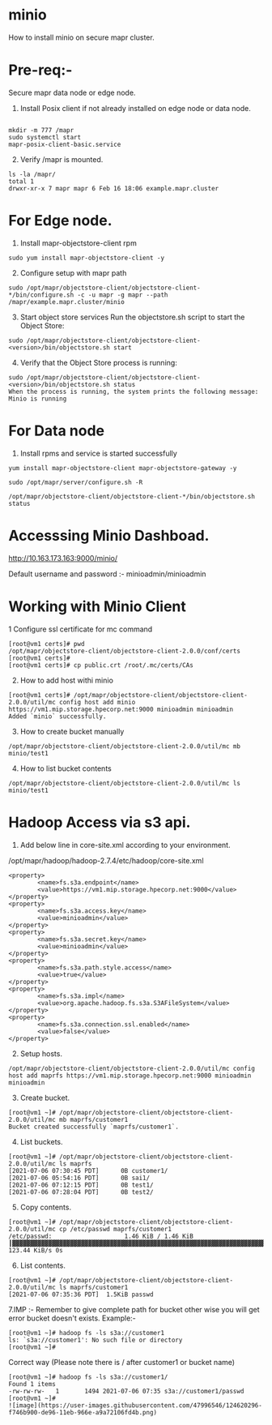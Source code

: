 # minio

How to  install minio on secure  mapr cluster.

# Pre-req:-
Secure mapr data node or edge node.


1.  Install Posix client if not already installed on edge node or data node.

``` sudo yum install mapr-posix-client-basic

mkdir -m 777 /mapr
sudo systemctl start
mapr-posix-client-basic.service
```

2. Verify /mapr is mounted.


``` 
ls -la /mapr/
total 1
drwxr-xr-x 7 mapr mapr 6 Feb 16 18:06 example.mapr.cluster
```


# For Edge node.

1. Install  mapr-objectstore-client rpm 

``` 
sudo yum install mapr-objectstore-client -y
```
2.  Configure setup with mapr path

``` 
sudo /opt/mapr/objectstore-client/objectstore-client-*/bin/configure.sh -c -u mapr -g mapr --path /mapr/example.mapr.cluster/minio
```
3. Start object store services
Run the objectstore.sh script to start the Object Store:

``` 
sudo /opt/mapr/objectstore-client/objectstore-client-<version>/bin/objectstore.sh start
``` 
4. Verify that the Object Store process is running:
``` 
sudo /opt/mapr/objectstore-client/objectstore-client-<version>/bin/objectstore.sh status
When the process is running, the system prints the following message:
Minio is running
```

# For Data node


1. Install rpms and service is started successfully

```
yum install mapr-objectstore-client mapr-objectstore-gateway -y

sudo /opt/mapr/server/configure.sh -R

/opt/mapr/objectstore-client/objectstore-client-*/bin/objectstore.sh status

```

# Accesssing Minio Dashboad.

http://10.163.173.163:9000/minio/

Default username and password :- minioadmin/minioadmin


# Working with Minio Client

1 Configure ssl certificate for mc command

```
[root@vm1 certs]# pwd
/opt/mapr/objectstore-client/objectstore-client-2.0.0/conf/certs
[root@vm1 certs]#
[root@vm1 certs]# cp public.crt /root/.mc/certs/CAs
```

2. How to add host withi minio

``` 
[root@vm1 certs]# /opt/mapr/objectstore-client/objectstore-client-2.0.0/util/mc config host add minio https://vm1.mip.storage.hpecorp.net:9000 minioadmin minioadmin
Added `minio` successfully.
```
3. How to create bucket manually

``` 
/opt/mapr/objectstore-client/objectstore-client-2.0.0/util/mc mb minio/test1
```
4. How to list bucket contents 

``` 
/opt/mapr/objectstore-client/objectstore-client-2.0.0/util/mc ls minio/test1
```

# Hadoop Access via s3 api.

1. Add below line in core-site.xml according to your environment.

/opt/mapr/hadoop/hadoop-2.7.4/etc/hadoop/core-site.xml

```
<property>
        <name>fs.s3a.endpoint</name>
        <value>https://vm1.mip.storage.hpecorp.net:9000</value>
</property>
<property>
        <name>fs.s3a.access.key</name>
        <value>minioadmin</value>
</property>
<property>
        <name>fs.s3a.secret.key</name>
        <value>minioadmin</value>
</property>
<property>
        <name>fs.s3a.path.style.access</name>
        <value>true</value>
</property>
<property>
        <name>fs.s3a.impl</name>
        <value>org.apache.hadoop.fs.s3a.S3AFileSystem</value>
</property>
<property>
        <name>fs.s3a.connection.ssl.enabled</name>
        <value>false</value>
</property>
```

2. Setup hosts.

```
/opt/mapr/objectstore-client/objectstore-client-2.0.0/util/mc config host add maprfs https://vm1.mip.storage.hpecorp.net:9000 minioadmin minioadmin
```

3. Create bucket.

```
[root@vm1 ~]# /opt/mapr/objectstore-client/objectstore-client-2.0.0/util/mc mb maprfs/customer1
Bucket created successfully `maprfs/customer1`.
```

4. List buckets.

```
[root@vm1 ~]# /opt/mapr/objectstore-client/objectstore-client-2.0.0/util/mc ls maprfs
[2021-07-06 07:30:45 PDT]      0B customer1/
[2021-07-06 05:54:16 PDT]      0B sai1/
[2021-07-06 07:12:15 PDT]      0B test1/
[2021-07-06 07:28:04 PDT]      0B test2/

```

5. Copy contents.

```
[root@vm1 ~]# /opt/mapr/objectstore-client/objectstore-client-2.0.0/util/mc cp /etc/passwd maprfs/customer1
/etc/passwd:                    1.46 KiB / 1.46 KiB ┃▓▓▓▓▓▓▓▓▓▓▓▓▓▓▓▓▓▓▓▓▓▓▓▓▓▓▓▓▓▓▓▓▓▓▓▓▓▓▓▓▓▓▓▓▓▓▓▓▓▓▓▓▓▓▓▓▓▓▓▓▓▓▓▓▓▓▓▓▓▓▓▓▓▓▓▓▓▓▓▓▓▓▓▓▓▓▓▓▓▓▓▓▓▓▓▓▓▓▓▓▓▓▓▓▓┃ 123.44 KiB/s 0s

```

6. List contents.

```
[root@vm1 ~]# /opt/mapr/objectstore-client/objectstore-client-2.0.0/util/mc ls maprfs/customer1
[2021-07-06 07:35:36 PDT]  1.5KiB passwd
```

7.IMP :- Remember to give complete path for bucket other wise you will get error bucket doesn't exists.
Example:-

```
[root@vm1 ~]# hadoop fs -ls s3a://customer1
ls: `s3a://customer1': No such file or directory
[root@vm1 ~]#
```

Correct way (Please note there is / after customer1 or bucket name)

```
[root@vm1 ~]# hadoop fs -ls s3a://customer1/
Found 1 items
-rw-rw-rw-   1       1494 2021-07-06 07:35 s3a://customer1/passwd
[root@vm1 ~]#
![image](https://user-images.githubusercontent.com/47996546/124620296-f746b900-de96-11eb-966e-a9a72106fd4b.png)

```

